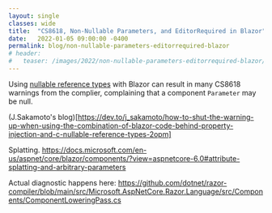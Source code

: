 ```yaml
---
layout: single
classes: wide
title:  "CS8618, Non-Nullable Parameters, and EditorRequired in Blazor"
date:   2022-01-05 09:00:00 -0400
permalink: blog/non-nullable-parameters-editorrequired-blazor
# header:
#   teaser: /images/2022/non-nullable-parameters-editorrequired-blazor/teaser-500x300.png
---
```


Using [nullable reference types](https://docs.microsoft.com/en-us/dotnet/csharp/nullable-references) with Blazor can result in many CS8618 warnings from the complier, complaining that a component `Parameter` may be null.


(J.Sakamoto's blog)[https://dev.to/j_sakamoto/how-to-shut-the-warning-up-when-using-the-combination-of-blazor-code-behind-property-injection-and-c-nullable-reference-types-2opm]

Splatting.
https://docs.microsoft.com/en-us/aspnet/core/blazor/components/?view=aspnetcore-6.0#attribute-splatting-and-arbitrary-parameters

Actual diagnostic happens here:
https://github.com/dotnet/razor-compiler/blob/main/src/Microsoft.AspNetCore.Razor.Language/src/Components/ComponentLoweringPass.cs

